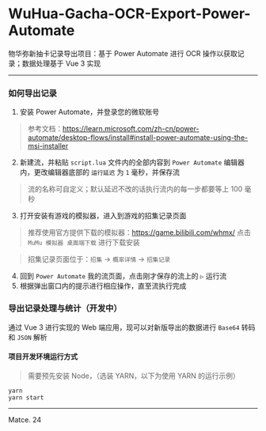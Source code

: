 # WuHua-Gacha-OCR-Export-Power-Automate
物华弥新抽卡记录导出项目：基于 Power Automate 进行 OCR 操作以获取记录；数据处理基于 Vue 3 实现

----

### 如何导出记录
1. 安装 Power Automate，并登录您的微软账号
> 参考文档：https://learn.microsoft.com/zh-cn/power-automate/desktop-flows/install#install-power-automate-using-the-msi-installer
2. 新建流，并粘贴 `script.lua` 文件内的全部内容到 `Power Automate` 编辑器内，更改编辑器底部的 `运行延迟` 为 `1` 毫秒，并保存流
> 流的名称可自定义；默认延迟不改的话执行流内的每一步都要等上 100 毫秒
3. 打开安装有游戏的模拟器，进入到游戏的招集记录页面
> 推荐使用官方提供下载的模拟器：https://game.bilibili.com/whmx/ 点击 `MuMu 模拟器 桌面端下载` 进行下载安装

> 招集记录页面位于：`招集` → `概率详情` → `招集记录`
4. 回到 `Power Automate` 我的流页面，点击刚才保存的流上的 `▷` 运行流
5. 根据弹出窗口内的提示进行相应操作，直至流执行完成

### 导出记录处理与统计（开发中）
通过 Vue 3 进行实现的 Web 端应用，现可以对新版导出的数据进行 `Base64` 转码和 `JSON` 解析

#### 项目开发环境运行方式
> 需要预先安装 Node，（选装 YARN，以下为使用 YARN 的运行示例）
 ```
 yarn
 yarn start
 ```

----

Matce. 24
